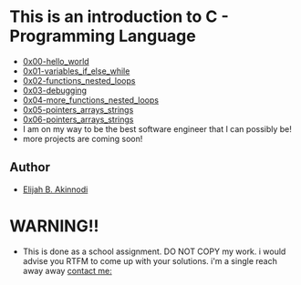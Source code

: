 # This is an introduction to C - Programming Language #

* [0x00-hello_world](./0x00-hello_world)
* [0x01-variables_if_else_while](./0x01-variables_if_else_while)
* [0x02-functions_nested_loops](./0x02-functions_nested_loops)
* [0x03-debugging](./0x03-debugging)
* [0x04-more_functions_nested_loops](./0x04-more_functions_nested_loops)
* [0x05-pointers_arrays_strings](./0x05-pointers_arrays_strings)
* [0x06-pointers_arrays_strings](./0x06-pointers_arrays_strings)
* I am on my way to be the best software engineer that I can possibly be!
* more projects are coming soon!

## Author ##
* [Elijah B. Akinnodi](https://www.linkedin.com/in/elijah-b-akinnodi-002bb952/)

# WARNING!! #

- This is done as a school assignment. DO NOT COPY my work. i would advise you RTFM to come up with your solutions. i'm a single reach away away [contact me:](https://www.linkedin.com/in/elijah-b-akinnodi-002bb952/)
